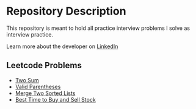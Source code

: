 # Repository Description
This repository is meant to hold all practice interview problems I solve as interview practice.

Learn more about the developer on [LinkedIn](https://www.linkedin.com/in/desiree-morimoto-9470481b0/)

## Leetcode Problems
- [Two Sum](https://leetcode.com/problems/two-sum/)
- [Valid Parentheses](https://leetcode.com/problems/valid-parentheses)
- [Merge Two Sorted Lists](https://leetcode.com/problems/merge-two-sorted-lists/)
- [Best Time to Buy and Sell Stock](https://leetcode.com/problems/best-time-to-buy-and-sell-stock/)